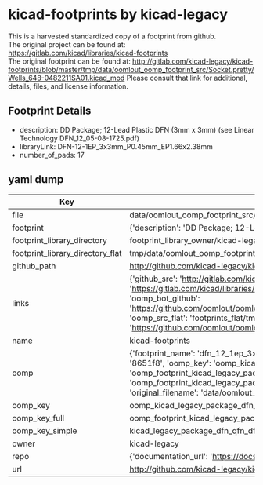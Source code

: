 # kicad-footprints by kicad-legacy  
This is a harvested standardized copy of a footprint from github.  
The original project can be found at:  
https://gitlab.com/kicad/libraries/kicad-footprints  
The original footprint can be found at:
http://gitlab.com/kicad-legacy/kicad-footprints/blob/master/tmp/data/oomlout_oomp_footprint_src/Socket.pretty/Wells_648-0482211SA01.kicad_mod
Please consult that link for additional, details, files, and license information.  
## Footprint Details
* description: DD Package; 12-Lead Plastic DFN (3mm x 3mm) (see Linear Technology DFN_12_05-08-1725.pdf)  
* libraryLink: DFN-12-1EP_3x3mm_P0.45mm_EP1.66x2.38mm  
* number_of_pads: 17  
## yaml dump  
| Key | Value |  
| --- | --- |  
| file | data/oomlout_oomp_footprint_src/kicad-footprints/Package_DFN_QFN.pretty/DFN-12-1EP_3x3mm_P0.45mm_EP1.66x2.38mm.kicad_mod |  
| footprint | {'description': 'DD Package; 12-Lead Plastic DFN (3mm x 3mm) (see Linear Technology DFN_12_05-08-1725.pdf)', 'libraryLink': 'DFN-12-1EP_3x3mm_P0.45mm_EP1.66x2.38mm', 'number_of_pads': 17} |  
| footprint_library_directory | footprint_library_owner/kicad-legacy_kicad-footprints |  
| footprint_library_directory_flat | tmp/data/oomlout_oomp_footprint_src/footprints_flat/kicad_legacy_package_dfn_qfn_dfn_12_1ep_3x3mm_p0_45mm_ep1_66x2_38mm/working |  
| github_path | http://github.com/kicad-legacy/kicad-footprints/blob/master/tmp/data/oomlout_oomp_footprint_src/Package_DFN_QFN.pretty/DFN-12-1EP_3x3mm_P0.45mm_EP1.66x2.38mm.kicad_mod |  
| links | {'github_src': 'http://gitlab.com/kicad-legacy/kicad-footprints/blob/master/tmp/data/oomlout_oomp_footprint_src/Socket.pretty/Wells_648-0482211SA01.kicad_mod', 'github_src_repo': 'https://gitlab.com/kicad/libraries/kicad-footprints', 'oomp_bot': 'tmp/data/oomlout_oomp_footprint_src/footprints/kicad_legacy_package_dfn_qfn_dfn_12_1ep_3x3mm_p0_45mm_ep1_66x2_38mm/working', 'oomp_bot_github': 'https://github.com/oomlout/oomlout_oomp_footprint_bot/tree/main/tmp/data/oomlout_oomp_footprint_src/footprints/kicad_legacy_package_dfn_qfn_dfn_12_1ep_3x3mm_p0_45mm_ep1_66x2_38mm/working', 'oomp_src_flat': 'footprints_flat/tmp/data/oomlout_oomp_footprint_src/footprints_flat/kicad_legacy_package_dfn_qfn_dfn_12_1ep_3x3mm_p0_45mm_ep1_66x2_38mm/working', 'oomp_src_flat_github': 'https://github.com/oomlout/oomlout_oomp_footprint_src/tree/main/tmp/data/oomlout_oomp_footprint_src/footprints_flat/kicad_legacy_package_dfn_qfn_dfn_12_1ep_3x3mm_p0_45mm_ep1_66x2_38mm/working'} |  
| name | kicad-footprints |  
| oomp | {'footprint_name': 'dfn_12_1ep_3x3mm_p0_45mm_ep1_66x2_38mm', 'library_name': 'package_dfn_qfn', 'md5': '8651f8074442958ac45b4b7891f97e90', 'md5_10': '8651f80744', 'md5_5': '8651f', 'md5_6': '8651f8', 'oomp_key': 'oomp_kicad_legacy_package_dfn_qfn_dfn_12_1ep_3x3mm_p0_45mm_ep1_66x2_38mm', 'oomp_key_extra': 'oomp_footprint_kicad_legacy_package_dfn_qfn_dfn_12_1ep_3x3mm_p0_45mm_ep1_66x2_38mm', 'oomp_key_full': 'oomp_footprint_kicad_legacy_package_dfn_qfn_dfn_12_1ep_3x3mm_p0_45mm_ep1_66x2_38mm_8651f8', 'oomp_key_simple': 'kicad_legacy_package_dfn_qfn_dfn_12_1ep_3x3mm_p0_45mm_ep1_66x2_38mm', 'original_filename': 'data/oomlout_oomp_footprint_src/kicad-footprints/Package_DFN_QFN.pretty/DFN-12-1EP_3x3mm_P0.45mm_EP1.66x2.38mm.kicad_mod', 'owner_name': 'kicad_legacy'} |  
| oomp_key | oomp_kicad_legacy_package_dfn_qfn_dfn_12_1ep_3x3mm_p0_45mm_ep1_66x2_38mm |  
| oomp_key_full | oomp_footprint_kicad_legacy_package_dfn_qfn_dfn_12_1ep_3x3mm_p0_45mm_ep1_66x2_38mm |  
| oomp_key_simple | kicad_legacy_package_dfn_qfn_dfn_12_1ep_3x3mm_p0_45mm_ep1_66x2_38mm |  
| owner | kicad-legacy |  
| repo | {'documentation_url': 'https://docs.github.com/rest/repos/repos#get-a-repository', 'message': 'Not Found'} |  
| url | http://github.com/kicad-legacy/kicad-footprints |  

